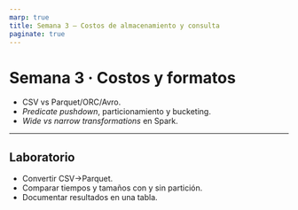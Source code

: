 ```yaml
---
marp: true
title: Semana 3 — Costos de almacenamiento y consulta
paginate: true
---
```

# Semana 3 · Costos y formatos
- CSV vs Parquet/ORC/Avro.
- *Predicate pushdown*, particionamiento y bucketing.
- *Wide vs narrow transformations* en Spark.

---
## Laboratorio
- Convertir CSV→Parquet.
- Comparar tiempos y tamaños con y sin partición.
- Documentar resultados en una tabla.

